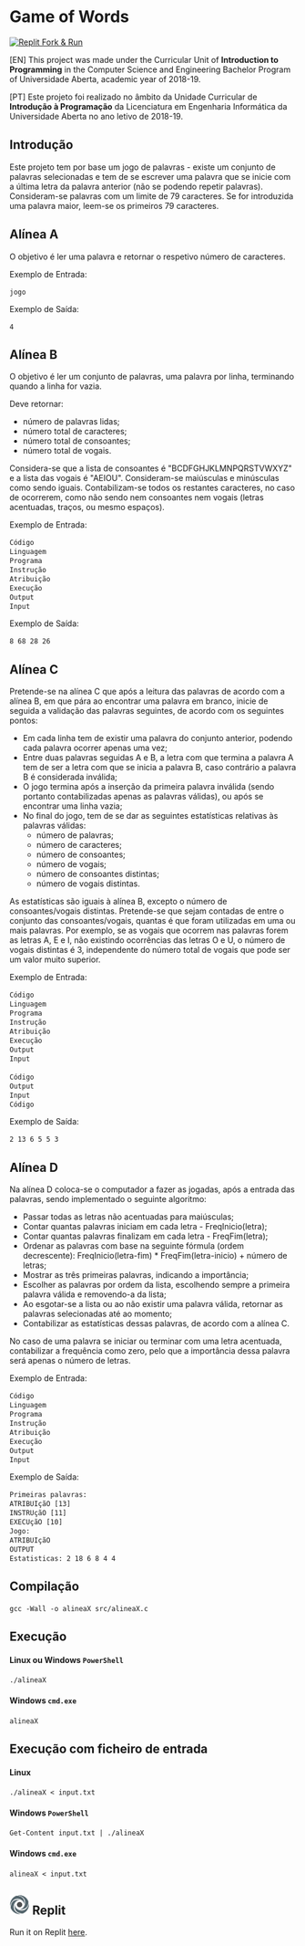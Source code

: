 # Game of Words

[![Replit Fork & Run](https://img.shields.io/badge/Replit-Ready_to_Run-informational?logo=replit&labelColor=white)](https://replit.com/@DiogoAntao/UAb-Game-Of-Words)

[EN] This project was made under the Curricular Unit of **Introduction to Programming** in the Computer Science and Engineering Bachelor Program of Universidade Aberta, academic year of 2018-19.

[PT] Este projeto foi realizado no âmbito da Unidade Curricular de **Introdução à Programação** da Licenciatura em Engenharia Informática da Universidade Aberta no ano letivo de 2018-19.


## Introdução

Este projeto tem por base um jogo de palavras - existe um conjunto de palavras selecionadas e tem de se escrever uma palavra que se inicie com a última letra da palavra anterior (não se podendo repetir palavras).
Consideram-se palavras com um limite de 79 caracteres. Se for introduzida uma palavra maior, leem-se os primeiros 79 caracteres.


## Alínea A

O objetivo é ler uma palavra e retornar o respetivo número de caracteres.

Exemplo de Entrada:

    jogo

Exemplo de Saída:

    4


## Alínea B

O objetivo é ler um conjunto de palavras, uma palavra por linha, terminando quando a linha for vazia.

Deve retornar:
* número de palavras lidas;
* número total de caracteres;
* número total de consoantes;
* número total de vogais.

Considera-se que a lista de consoantes é "BCDFGHJKLMNPQRSTVWXYZ" e a lista das vogais é "AEIOU". Consideram-se maiúsculas e minúsculas como sendo iguais. Contabilizam-se todos os restantes caracteres, no caso de ocorrerem, como não sendo nem consoantes nem vogais (letras acentuadas, traços, ou
mesmo espaços).

Exemplo de Entrada:

```
Código
Linguagem
Programa
Instrução
Atribuição
Execução
Output
Input

```

Exemplo de Saída:

    8 68 28 26


## Alínea C

Pretende-se na alínea C que após a leitura das palavras de acordo com a alínea B, em que pára ao encontrar uma palavra em branco, inicie de seguida a validação das palavras seguintes, de acordo com os seguintes pontos:
* Em cada linha tem de existir uma palavra do conjunto anterior, podendo cada palavra ocorrer apenas uma vez;
* Entre duas palavras seguidas A e B, a letra com que termina a palavra A tem de ser a letra com que se inicia a palavra B, caso contrário a palavra B é considerada inválida;
* O jogo termina após a inserção da primeira palavra inválida (sendo portanto contabilizadas apenas as palavras válidas), ou após se encontrar uma linha vazia;
* No final do jogo, tem de se dar as seguintes estatísticas relativas às palavras válidas:
    * número de palavras;
    * número de caracteres;
    * número de consoantes;
    * número de vogais;
    * número de consoantes distintas;
    * número de vogais distintas.

As estatísticas são iguais à alínea B, excepto o número de consoantes/vogais distintas. Pretende-se que sejam contadas de entre o conjunto das consoantes/vogais, quantas é que foram utilizadas em uma ou mais palavras. Por exemplo, se as vogais que ocorrem nas palavras forem as letras A, E e I, não existindo ocorrências das letras O e U, o número de vogais distintas é 3, independente do número total de vogais que pode ser um valor muito superior.

Exemplo de Entrada:

```
Código
Linguagem
Programa
Instrução
Atribuição
Execução
Output
Input

Código
Output
Input
Código

```

Exemplo de Saída:

    2 13 6 5 5 3


## Alínea D

Na alínea D coloca-se o computador a fazer as jogadas, após a entrada das palavras, sendo implementado o seguinte algoritmo:
* Passar todas as letras não acentuadas para maiúsculas;
* Contar quantas palavras iniciam em cada letra - FreqInicio(letra);
* Contar quantas palavras finalizam em cada letra - FreqFim(letra);
* Ordenar as palavras com base na seguinte fórmula (ordem decrescente): FreqInicio(letra-fim) * FreqFim(letra-inicio) + número de letras;
* Mostrar as três primeiras palavras, indicando a importância;
* Escolher as palavras por ordem da lista, escolhendo sempre a primeira palavra válida e removendo-a da lista;
* Ao esgotar-se a lista ou ao não existir uma palavra válida, retornar as palavras selecionadas até ao momento;
* Contabilizar as estatísticas dessas palavras, de acordo com a alínea C.

No caso de uma palavra se iniciar ou terminar com uma letra acentuada, contabilizar a frequência como zero, pelo que a importância dessa palavra será apenas o número de letras.

Exemplo de Entrada:

```
Código
Linguagem
Programa
Instrução
Atribuição
Execução
Output
Input

```

Exemplo de Saída:

    Primeiras palavras:
    ATRIBUIçãO [13]
    INSTRUçãO [11]
    EXECUçãO [10]
    Jogo:
    ATRIBUIçãO
    OUTPUT
    Estatisticas: 2 18 6 8 4 4


## Compilação
    gcc -Wall -o alineaX src/alineaX.c

## Execução
#### Linux ou Windows `PowerShell`
    ./alineaX
#### Windows `cmd.exe`
    alineaX


## Execução com ficheiro de entrada
#### Linux
    ./alineaX < input.txt
#### Windows `PowerShell`
    Get-Content input.txt | ./alineaX
#### Windows `cmd.exe`
    alineaX < input.txt


## <a href="https://replit.com/"><img src="https://raw.githubusercontent.com/4ntony4/UAb/eba38fc374dc7ba986ecfb0b1a54e4c4ccc5117b/img/logos/replit/replit.svg" alt="Replit" width="35"></a> Replit
Run it on Replit [here](https://replit.com/@DiogoAntao/UAb-Game-Of-Words).

